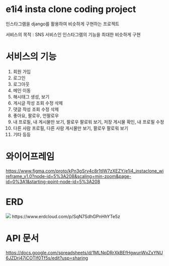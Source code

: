 # e1i4 insta clone coding project #

인스타그램을 django를 활용하여 비슷하게 구현하는 프로젝트

서비스의 목적 : SNS 서비스인 인스타그램의 기능을 최대한 비슷하게 구현

# 서비스의 기능

1. 회원 가입
2. 로그인
3. 로그아웃
4. 메인 이동
5. 해시태그 생성, 보기
6. 게시글 작성 조회 수정 삭제
7. 댓글 작성 조회 수정 삭제
8. 좋아요, 팔로우, 언팔로우
9. 내 프로필, 내 게시물만 보기, 팔로우 팔로워 보기, 저장 게시물 확인, 내 프로필 수정
10. 다른 사람 프로필, 다른 사람 게시물만 보기, 팔로우 팔로워 보기
11. 기타 등등

# 와이어프레임
https://www.figma.com/proto/kPn3gSrv4c8r1tIW7zXEZY/e1i4_instaclone_wireframe_v1.0?node-id=5%3A208&scaling=min-zoom&page-id=0%3A1&starting-point-node-id=5%3A208

# ERD
<img src="https://user-images.githubusercontent.com/6766202/193012707-b5428617-a650-48cd-86ca-d88f75671c30.png">
https://www.erdcloud.com/p/SqN7SdhGPnHhYTe5z

# API 문서
https://docs.google.com/spreadsheets/d/1MLNpDRrXkBEfHgwunWxZxYNU6JZDrj47iCOTlf0Tf5s/edit?usp=sharing



